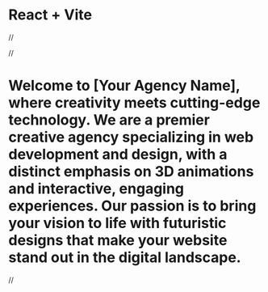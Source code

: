 # React + Vite


// <div className='flex h-screen w-full items-start bg-secondary-black justify-center'>
    //     <h1 className='text-primary-white'>Welcome to [Your Agency Name], where creativity meets cutting-edge technology. We are a premier creative agency specializing in web development and design, with a distinct emphasis on 3D animations and interactive, engaging experiences. Our passion is to bring your vision to life with futuristic designs that make your website stand out in the digital landscape.</h1>
    // </div>
